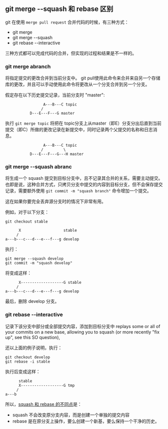 
## git merge --squash 和 rebase 区别

git 在使用 `merge pull request` 合并代码的时候，有三种方式：

* git merge
* git merge --squash
* git rebase --interactive

三种方式都可以完成代码的合并，但实现的过程和结果是不一样的。

### git merge abranch

将指定提交的更改合并到当前分支中。 git pull使用此命令来合并来自另一个存储库的更改，并且可以手动使用此命令将更改从一个分支合并到另一个分支。

假定存在以下历史提交记录，当前分支时 "master":

                     A---B---C topic
                    /
               D---E---F---G master

执行 `git merge topic` 将把在 topic分支上从master（即E）分支分出后直到当前提交（即C）所做的更改记录在新提交中，同时记录两个父提交的名称和日志消息。

                     A---B---C topic
                    /         \
               D---E---F---G---H master



### git merge --squash abranc
将生成一个 squash 提交到目标分支中，且不记录其合并的关系，需要主动提交。也即是说，这种合并方式，只拷贝分支中提交的内容到目标分支，但不会保存提交记录，需要额外使用 `git commit -m "squash branch"` 命令增加一个提交。

这在如果你要完全丢弃源分支时的情况下非常有用。

例如，对于以下分支：

    git checkout stable

          X                   stable
         /                   
    a---b---c---d---e---f---g develop

执行：

    git merge --squash develop      
    git commit -m "squash develop"
将变成这样：

          X-------------------G stable
         /                   
    a---b---c---d---e---f---g develop
最后，删除 develop 分支。

### git rebase --interactive
记录下该分支中部分或全部提交内容，添加到目标分支中
replays some or all of your commits on a new base, allowing you to squash (or more recently "fix up", see this SO question), 

还以上面的例子说明，执行：

    git checkout develop
    git rebase -i stable

执行后变成这样：

          stable
          X-------------------G tmp
         /                     
    a---b


所以，[squash 和 rebase 的不同点](https://stackoverflow.com/questions/2427238/in-git-what-is-the-difference-between-merge-squash-and-rebase)是：
* squash 不会改变原分支内容，而是创建一个单独的提交内容
* rebase 是在原分支上操作，要么创建一个新基，要么保持一个干净的历史。
